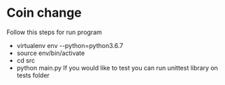 # Coin change
Follow this steps for run program 
- virtualenv env --python=python3.6.7
- source env/bin/activate
- cd src
- python main.py
If you would like to test you can run unittest library on tests folder
